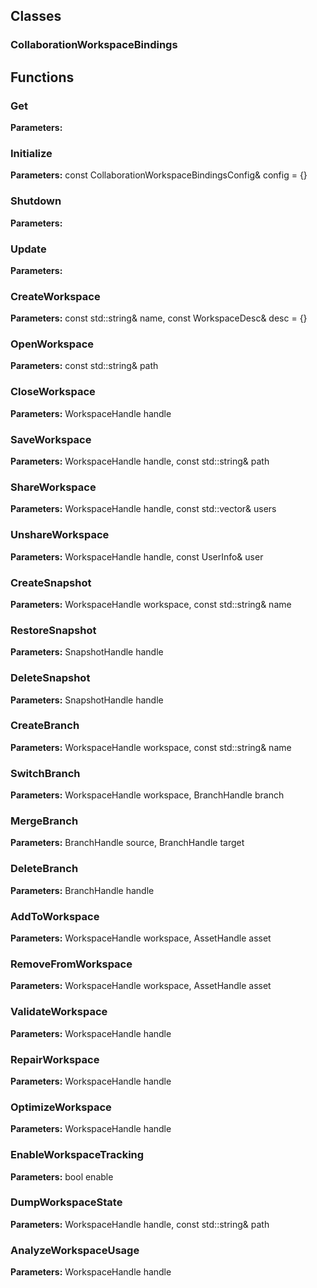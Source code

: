 
## Classes

### CollaborationWorkspaceBindings




## Functions

### Get



**Parameters:** 

### Initialize



**Parameters:** const CollaborationWorkspaceBindingsConfig& config = {}

### Shutdown



**Parameters:** 

### Update



**Parameters:** 

### CreateWorkspace



**Parameters:** const std::string& name, const WorkspaceDesc& desc = {}

### OpenWorkspace



**Parameters:** const std::string& path

### CloseWorkspace



**Parameters:** WorkspaceHandle handle

### SaveWorkspace



**Parameters:** WorkspaceHandle handle, const std::string& path

### ShareWorkspace



**Parameters:** WorkspaceHandle handle, const std::vector<UserInfo>& users

### UnshareWorkspace



**Parameters:** WorkspaceHandle handle, const UserInfo& user

### CreateSnapshot



**Parameters:** WorkspaceHandle workspace, const std::string& name

### RestoreSnapshot



**Parameters:** SnapshotHandle handle

### DeleteSnapshot



**Parameters:** SnapshotHandle handle

### CreateBranch



**Parameters:** WorkspaceHandle workspace, const std::string& name

### SwitchBranch



**Parameters:** WorkspaceHandle workspace, BranchHandle branch

### MergeBranch



**Parameters:** BranchHandle source, BranchHandle target

### DeleteBranch



**Parameters:** BranchHandle handle

### AddToWorkspace



**Parameters:** WorkspaceHandle workspace, AssetHandle asset

### RemoveFromWorkspace



**Parameters:** WorkspaceHandle workspace, AssetHandle asset

### ValidateWorkspace



**Parameters:** WorkspaceHandle handle

### RepairWorkspace



**Parameters:** WorkspaceHandle handle

### OptimizeWorkspace



**Parameters:** WorkspaceHandle handle

### EnableWorkspaceTracking



**Parameters:** bool enable

### DumpWorkspaceState



**Parameters:** WorkspaceHandle handle, const std::string& path

### AnalyzeWorkspaceUsage



**Parameters:** WorkspaceHandle handle

